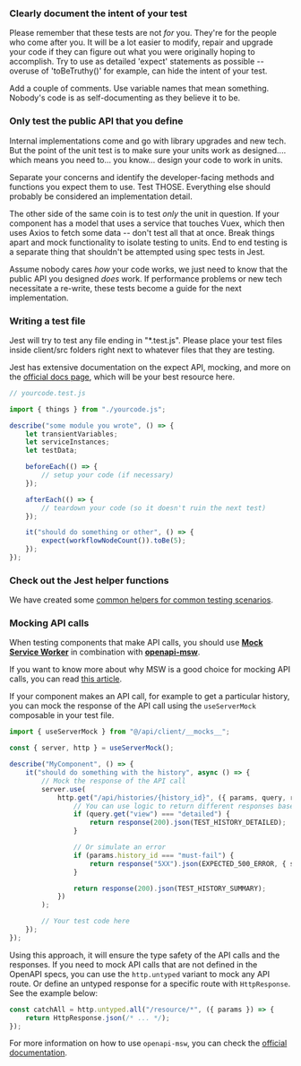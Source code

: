 ### Clearly document the intent of your test

Please remember that these tests are not _for_ you. They're for the people who
come after you. It will be a lot easier to modify, repair and upgrade your code
if they can figure out what you were originally hoping to accomplish. Try to
use as detailed 'expect' statements as possible -- overuse of 'toBeTruthy()'
for example, can hide the intent of your test.

Add a couple of comments. Use variable names that mean something. Nobody's
code is as self-documenting as they believe it to be.

### Only test the public API that you define

Internal implementations come and go with library upgrades and new tech. But
the point of the unit test is to make sure your units work as designed....
which means you need to... you know... design your code to work in units.

Separate your concerns and identify the developer-facing methods and functions
you expect them to use. Test THOSE. Everything else should probably be
considered an implementation detail.

The other side of the same coin is to test _only_ the unit in question. If your
component has a model that uses a service that touches Vuex, which then uses
Axios to fetch some data -- don't test all that at once. Break things apart and
mock functionality to isolate testing to units. End to end testing is a
separate thing that shouldn't be attempted using spec tests in Jest.

Assume nobody cares _how_ your code works, we just need to know that the public
API you designed _does_ work. If performance problems or new tech necessitate a
re-write, these tests become a guide for the next implementation.

### Writing a test file

Jest will try to test any file ending in "\*.test.js". Please place your test
files inside client/src folders right next to whatever files that they are
testing.

Jest has extensive documentation on the expect API, mocking, and more on the
[official docs page](https://jestjs.io/docs/en/getting-started.html), which will
be your best resource here.

```js static
// yourcode.test.js

import { things } from "./yourcode.js";

describe("some module you wrote", () => {
    let transientVariables;
    let serviceInstances;
    let testData;

    beforeEach(() => {
        // setup your code (if necessary)
    });

    afterEach(() => {
        // teardown your code (so it doesn't ruin the next test)
    });

    it("should do something or other", () => {
        expect(workflowNodeCount()).toBe(5);
    });
});
```

### Check out the Jest helper functions

We have created some [common helpers for common testing
scenarios](https://github.com/galaxyproject/galaxy/blob/dev/client/tests/jest/helpers.js).

### Mocking API calls

When testing components that make API calls, you should use [**Mock Service Worker**](https://mswjs.io/docs/getting-started/) in combination with [**openapi-msw**](https://github.com/christoph-fricke/openapi-msw?tab=readme-ov-file#openapi-msw).

If you want to know more about why MSW is a good choice for mocking API calls, you can read [this article](https://mswjs.io/docs/philosophy).

If your component makes an API call, for example to get a particular history, you can mock the response of the API call using the `useServerMock` composable in your test file.

```ts
import { useServerMock } from "@/api/client/__mocks__";

const { server, http } = useServerMock();

describe("MyComponent", () => {
    it("should do something with the history", async () => {
        // Mock the response of the API call
        server.use(
            http.get("/api/histories/{history_id}", ({ params, query, response }) => {
                // You can use logic to return different responses based on the request
                if (query.get("view") === "detailed") {
                    return response(200).json(TEST_HISTORY_DETAILED);
                }

                // Or simulate an error
                if (params.history_id === "must-fail") {
                    return response("5XX").json(EXPECTED_500_ERROR, { status: 500 });
                }

                return response(200).json(TEST_HISTORY_SUMMARY);
            })
        );

        // Your test code here
    });
});
```

Using this approach, it will ensure the type safety of the API calls and the responses. If you need to mock API calls that are not defined in the OpenAPI specs, you can use the `http.untyped` variant to mock any API route. Or define an untyped response for a specific route with `HttpResponse`. See the example below:

```ts
const catchAll = http.untyped.all("/resource/*", ({ params }) => {
    return HttpResponse.json(/* ... */);
});
```

For more information on how to use `openapi-msw`, you can check the [official documentation](https://github.com/christoph-fricke/openapi-msw?tab=readme-ov-file#handling-unknown-paths).
